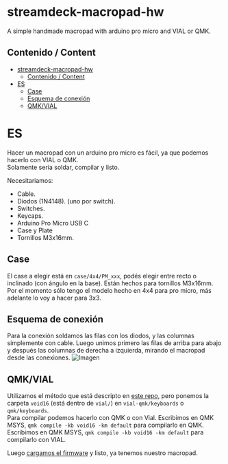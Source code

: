 # streamdeck-macropad-hw
A simple handmade macropad with arduino pro micro and VIAL or QMK.
## Contenido / Content
- [streamdeck-macropad-hw](#streamdeck-macropad-hw)
  - [Contenido / Content](#contenido--content)
- [ES](#es)
  - [Case](#case)
  - [Esquema de conexión](#esquema-de-conexión)
  - [QMK/VIAL](#qmkvial)

# ES
Hacer un macropad con un arduino pro micro es fácil, ya que podemos hacerlo con VIAL o QMK.  
Solamente sería soldar, compilar y listo.

Necesitariamos:
* Cable.
* Diodos (1N4148). (uno por switch).
* Switches.
* Keycaps.
* Arduino Pro Micro USB C
* Case y Plate
* Tornillos M3x16mm.

## Case 
El case a elegir está en `case/4x4/PM_xxx`, podés elegir entre recto o inclinado (con ángulo en la base). Están hechos para tornillos M3x16mm.
Por el momento sólo tengo el modelo hecho en 4x4 para pro micro, más adelante lo voy a hacer para 3x3.

## Esquema de conexión
Para la conexión soldamos las filas con los diodos, y las columnas simplemente con cable.
Luego unimos primero las filas de arriba para abajo y después las columnas de derecha a izquierda, mirando el macropad desde las conexiones. 
![Imagen](https://i.imgur.com/dGGI7zD.png)

## QMK/VIAL
Utilizamos el método que está descripto en [este repo](https://github.com/brockar/redox-handwired-3dp#qmk), pero ponemos la carpeta `void16` (está dentro de `vial/`) en `vial-qmk/keyboards` o `qmk/keyboards`.  
Para compilar podemos hacerlo con QMK o con Vial.
Escribimos en QMK MSYS, `qmk compile -kb void16 -km default` para compilarlo en QMK.  
Escribimos en QMK MSYS, `qmk compile -kb void16 -km default` para compilarlo con VIAL.

Luego [cargamos el firmware](https://github.com/brockar/redox-handwired-3dp#cargar-firmware) y listo, ya tenemos nuestro macropad.

